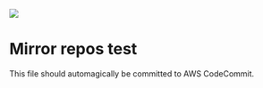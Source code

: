 ![](https://codebuild.eu-west-3.amazonaws.com/badges?uuid=eyJlbmNyeXB0ZWREYXRhIjoiejBhcWh3dGI5REVyRmxWUHh1VHpKRWxsRXVRMFpabkJqMitHSkxFd2JrUzhVZjhSRlRTVGZmczMxYklRUWlaWEJydHZIOExZL1hmdVAzdC93RUFZaWlZPSIsIml2UGFyYW1ldGVyU3BlYyI6Iis3VTMwSGZiUTFOR0ZMS0kiLCJtYXRlcmlhbFNldFNlcmlhbCI6MX0%3D&branch=main)

# Mirror repos test

This file should automagically be committed to AWS CodeCommit.
